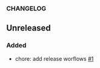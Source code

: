 
### CHANGELOG

## Unreleased

### Added

-  chore: add release worflows [#1](https://github.com/erickmaria/sunch/pull/1)